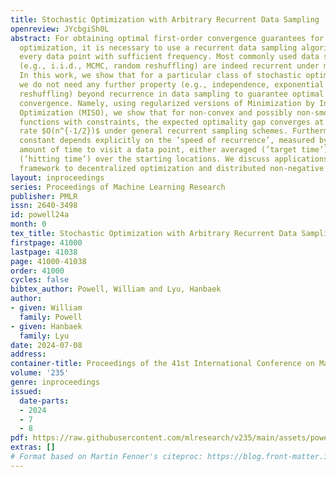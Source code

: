```yaml
---
title: Stochastic Optimization with Arbitrary Recurrent Data Sampling
openreview: JYcbgiSh0L
abstract: For obtaining optimal first-order convergence guarantees for stochastic
  optimization, it is necessary to use a recurrent data sampling algorithm that samples
  every data point with sufficient frequency. Most commonly used data sampling algorithms
  (e.g., i.i.d., MCMC, random reshuffling) are indeed recurrent under mild assumptions.
  In this work, we show that for a particular class of stochastic optimization algorithms,
  we do not need any further property (e.g., independence, exponential mixing, and
  reshuffling) beyond recurrence in data sampling to guarantee optimal rate of first-order
  convergence. Namely, using regularized versions of Minimization by Incremental Surrogate
  Optimization (MISO), we show that for non-convex and possibly non-smooth objective
  functions with constraints, the expected optimality gap converges at an optimal
  rate $O(n^{-1/2})$ under general recurrent sampling schemes. Furthermore, the implied
  constant depends explicitly on the ’speed of recurrence’, measured by the expected
  amount of time to visit a data point, either averaged (’target time’) or supremized
  (’hitting time’) over the starting locations. We discuss applications of our general
  framework to decentralized optimization and distributed non-negative matrix factorization.
layout: inproceedings
series: Proceedings of Machine Learning Research
publisher: PMLR
issn: 2640-3498
id: powell24a
month: 0
tex_title: Stochastic Optimization with Arbitrary Recurrent Data Sampling
firstpage: 41000
lastpage: 41038
page: 41000-41038
order: 41000
cycles: false
bibtex_author: Powell, William and Lyu, Hanbaek
author:
- given: William
  family: Powell
- given: Hanbaek
  family: Lyu
date: 2024-07-08
address:
container-title: Proceedings of the 41st International Conference on Machine Learning
volume: '235'
genre: inproceedings
issued:
  date-parts:
  - 2024
  - 7
  - 8
pdf: https://raw.githubusercontent.com/mlresearch/v235/main/assets/powell24a/powell24a.pdf
extras: []
# Format based on Martin Fenner's citeproc: https://blog.front-matter.io/posts/citeproc-yaml-for-bibliographies/
---
```


